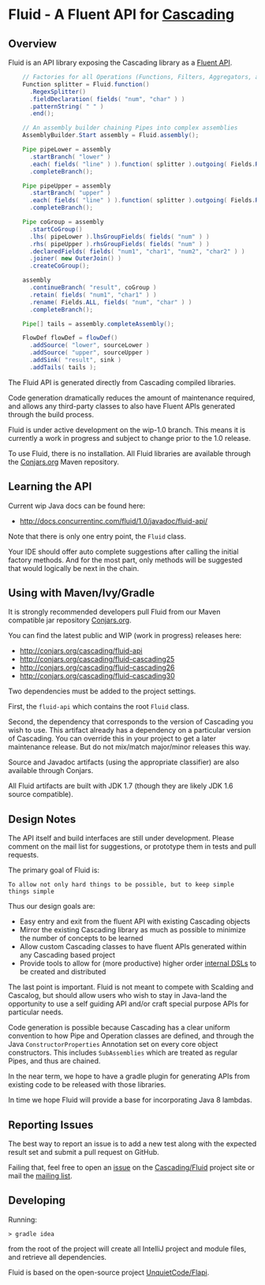 # Fluid - A Fluent API for [Cascading](http://cascading.org/)

## Overview

Fluid is an API library exposing the Cascading library as a 
[Fluent API](http://en.wikipedia.org/wiki/Fluent_interface).

````java
    // Factories for all Operations (Functions, Filters, Aggregators, and Buffers)
    Function splitter = Fluid.function()
      .RegexSplitter()
      .fieldDeclaration( fields( "num", "char" ) )
      .patternString( " " )
      .end();

    // An assembly builder chaining Pipes into complex assemblies
    AssemblyBuilder.Start assembly = Fluid.assembly();

    Pipe pipeLower = assembly
      .startBranch( "lower" )
      .each( fields( "line" ) ).function( splitter ).outgoing( Fields.RESULTS )
      .completeBranch();

    Pipe pipeUpper = assembly
      .startBranch( "upper" )
      .each( fields( "line" ) ).function( splitter ).outgoing( Fields.RESULTS )
      .completeBranch();

    Pipe coGroup = assembly
      .startCoGroup()
      .lhs( pipeLower ).lhsGroupFields( fields( "num" ) )
      .rhs( pipeUpper ).rhsGroupFields( fields( "num" ) )
      .declaredFields( fields( "num1", "char1", "num2", "char2" ) )
      .joiner( new OuterJoin() )
      .createCoGroup();

    assembly
      .continueBranch( "result", coGroup )
      .retain( fields( "num1", "char1" ) )
      .rename( Fields.ALL, fields( "num", "char" ) )
      .completeBranch();

    Pipe[] tails = assembly.completeAssembly();

    FlowDef flowDef = flowDef()
      .addSource( "lower", sourceLower )
      .addSource( "upper", sourceUpper )
      .addSink( "result", sink )
      .addTails( tails );
```` 

The Fluid API is generated directly from Cascading compiled libraries. 

Code generation dramatically reduces the amount of maintenance required, and allows any third-party classes to also 
have Fluent APIs generated through the build process.
 
Fluid is under active development on the wip-1.0 branch. This means it is currently a work in progress and subject
to change prior to the 1.0 release.

To use Fluid, there is no installation. All Fluid libraries are available through the [Conjars.org](http://conjars.org) 
Maven repository.

## Learning the API

Current wip Java docs can be found here:

  * http://docs.concurrentinc.com/fluid/1.0/javadoc/fluid-api/

Note that there is only one entry point, the `Fluid` class. 

Your IDE should offer auto complete suggestions after calling the initial factory methods. And for the most part,
only methods will be suggested that would logically be next in the chain.

## Using with Maven/Ivy/Gradle

It is strongly recommended developers pull Fluid from our Maven compatible jar repository
[Conjars.org](http://conjars.org).

You can find the latest public and WIP (work in progress) releases here:

*  http://conjars.org/cascading/fluid-api
*  http://conjars.org/cascading/fluid-cascading25
*  http://conjars.org/cascading/fluid-cascading26
*  http://conjars.org/cascading/fluid-cascading30

Two dependencies must be added to the project settings. 

First, the `fluid-api` which contains the root `Fluid` class.

Second, the dependency that corresponds to the version of Cascading you wish to use. This artifact already has a
dependency on a particular version of Cascading. You can override this in your project to get a later maintenance
release. But do not mix/match major/minor releases this way.

Source and Javadoc artifacts (using the appropriate classifier) are also available through Conjars.

All Fluid artifacts are built with JDK 1.7 (though they are likely JDK 1.6 source compatible).

## Design Notes

The API itself and build interfaces are still under development. Please comment on the mail list for suggestions, or 
prototype them in tests and pull requests.

The primary goal of Fluid is: 

    To allow not only hard things to be possible, but to keep simple things simple    
    
Thus our design goals are:
    
 * Easy entry and exit from the fluent API with existing Cascading objects
 * Mirror the existing Cascading library as much as possible to minimize the number of concepts to be learned
 * Allow custom Cascading classes to have fluent APIs generated within any Cascading based project
 * Provide tools to allow for (more productive) higher order 
 [internal DSLs](http://martinfowler.com/bliki/InternalDslStyle.html) to be created and distributed

The last point is important. Fluid is not meant to compete with Scalding and Cascalog, but should allow users 
who wish to stay in Java-land the opportunity to use a self guiding API and/or craft special purpose APIs for particular
needs.

Code generation is possible because Cascading has a clear uniform convention to how Pipe and Operation classes are 
defined, and through the Java `ConstructorProperties` Annotation set on every core object constructors. This 
includes `SubAssemblies` which are treated as regular Pipes, and thus are chained.

In the near term, we hope to have a gradle plugin for generating APIs from existing code to be released with those
libraries.
              
In time we hope Fluid will provide a base for incorporating Java 8 lambdas.              

## Reporting Issues

The best way to report an issue is to add a new test along with the expected result set
and submit a pull request on GitHub.

Failing that, feel free to open an [issue](https://github.com/Cascading/fluid/issues) on the 
[Cascading/Fluid](https://github.com/Cascading/fluid)
project site or mail the [mailing list](https://groups.google.com/forum/?fromgroups#!forum/cascading-user).

## Developing

Running:

    > gradle idea

from the root of the project will create all IntelliJ project and module files, and retrieve all dependencies.

Fluid is based on the open-source project [UnquietCode/Flapi](https://github.com/UnquietCode/Flapi).
